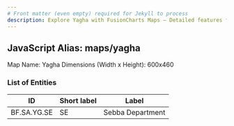 ```yaml
---
# Front matter (even empty) required for Jekyll to process
description: Explore Yagha with FusionCharts Maps – Detailed features for seamless integration. Try now & enhance your data visualization today! 
---
```


## JavaScript Alias: maps/yagha

Map Name: Yagha
Dimensions (Width x Height): 600x460

### List of Entities

ID | Short label | Label
---|---|---|
BF.SA.YG.SE|SE|Sebba Department
